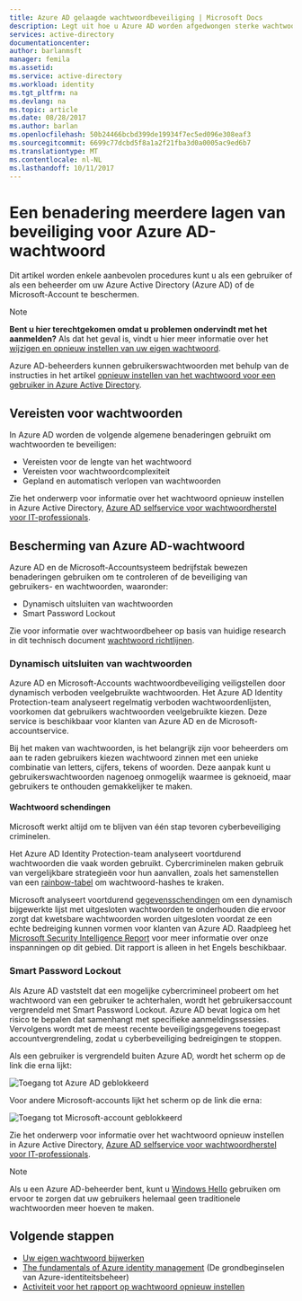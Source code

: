 ```yaml
---
title: Azure AD gelaagde wachtwoordbeveiliging | Microsoft Docs
description: Legt uit hoe u Azure AD worden afgedwongen sterke wachtwoorden en wachtwoorden van gebruikers beschermt tegen cyberbeveiliging criminelen,
services: active-directory
documentationcenter: 
author: barlanmsft
manager: femila
ms.assetid: 
ms.service: active-directory
ms.workload: identity
ms.tgt_pltfrm: na
ms.devlang: na
ms.topic: article
ms.date: 08/28/2017
ms.author: barlan
ms.openlocfilehash: 50b24466bcbd399de19934f7ec5ed096e308eaf3
ms.sourcegitcommit: 6699c77dcbd5f8a1a2f21fba3d0a0005ac9ed6b7
ms.translationtype: MT
ms.contentlocale: nl-NL
ms.lasthandoff: 10/11/2017
---
```

# <a name="a-multi-tiered-approach-to-azure-ad-password-security"></a>Een benadering meerdere lagen van beveiliging voor Azure AD-wachtwoord

Dit artikel worden enkele aanbevolen procedures kunt u als een gebruiker of als een beheerder om uw Azure Active Directory (Azure AD) of de Microsoft-Account te beschermen.

 > [!NOTE]
 > **Bent u hier terechtgekomen omdat u problemen ondervindt met het aanmelden?** Als dat het geval is, vindt u hier meer informatie over het [wijzigen en opnieuw instellen van uw eigen wachtwoord](active-directory-passwords-update-your-own-password.md).
 >
 > Azure AD-beheerders kunnen gebruikerswachtwoorden met behulp van de instructies in het artikel [opnieuw instellen van het wachtwoord voor een gebruiker in Azure Active Directory](active-directory-users-reset-password-azure-portal.md).
 >

## <a name="password-requirements"></a>Vereisten voor wachtwoorden

In Azure AD worden de volgende algemene benaderingen gebruikt om wachtwoorden te beveiligen:

* Vereisten voor de lengte van het wachtwoord
* Vereisten voor wachtwoordcomplexiteit
* Gepland en automatisch verlopen van wachtwoorden

Zie het onderwerp voor informatie over het wachtwoord opnieuw instellen in Azure Active Directory, [Azure AD selfservice voor wachtwoordherstel voor IT-professionals](active-directory-passwords.md).

## <a name="azure-ad-password-protections"></a>Bescherming van Azure AD-wachtwoord

Azure AD en de Microsoft-Accountsysteem bedrijfstak bewezen benaderingen gebruiken om te controleren of de beveiliging van gebruikers- en wachtwoorden, waaronder:

* Dynamisch uitsluiten van wachtwoorden
* Smart Password Lockout

Zie voor informatie over wachtwoordbeheer op basis van huidige research in dit technisch document [wachtwoord richtlijnen](http://aka.ms/passwordguidance).

### <a name="dynamically-banned-passwords"></a>Dynamisch uitsluiten van wachtwoorden

Azure AD en Microsoft-Accounts wachtwoordbeveiliging veiligstellen door dynamisch verboden veelgebruikte wachtwoorden. Het Azure AD Identity Protection-team analyseert regelmatig verboden wachtwoordenlijsten, voorkomen dat gebruikers wachtwoorden veelgebruikte kiezen. Deze service is beschikbaar voor klanten van Azure AD en de Microsoft-accountservice.

Bij het maken van wachtwoorden, is het belangrijk zijn voor beheerders om aan te raden gebruikers kiezen wachtwoord zinnen met een unieke combinatie van letters, cijfers, tekens of woorden. Deze aanpak kunt u gebruikerswachtwoorden nagenoeg onmogelijk waarmee is geknoeid, maar gebruikers te onthouden gemakkelijker te maken.

#### <a name="password-breaches"></a>Wachtwoord schendingen

Microsoft werkt altijd om te blijven van één stap tevoren cyberbeveiliging criminelen.

Het Azure AD Identity Protection-team analyseert voortdurend wachtwoorden die vaak worden gebruikt. Cybercriminelen maken gebruik van vergelijkbare strategieën voor hun aanvallen, zoals het samenstellen van een [rainbow-tabel](https://en.wikipedia.org/wiki/Rainbow_table) om wachtwoord-hashes te kraken.

Microsoft analyseert voortdurend [gegevensschendingen](https://www.privacyrights.org/data-breaches) om een dynamisch bijgewerkte lijst met uitgesloten wachtwoorden te onderhouden die ervoor zorgt dat kwetsbare wachtwoorden worden uitgesloten voordat ze een echte bedreiging kunnen vormen voor klanten van Azure AD. Raadpleeg het [Microsoft Security Intelligence Report](https://www.microsoft.com/security/sir/default.aspx) voor meer informatie over onze inspanningen op dit gebied. Dit rapport is alleen in het Engels beschikbaar.

### <a name="smart-password-lockout"></a>Smart Password Lockout

Als Azure AD vaststelt dat een mogelijke cybercrimineel probeert om het wachtwoord van een gebruiker te achterhalen, wordt het gebruikersaccount vergrendeld met Smart Password Lockout. Azure AD bevat logica om het risico te bepalen dat samenhangt met specifieke aanmeldingssessies. Vervolgens wordt met de meest recente beveiligingsgegevens toegepast accountvergrendeling, zodat u cyberbeveiliging bedreigingen te stoppen.

Als een gebruiker is vergrendeld buiten Azure AD, wordt het scherm op de link die erna lijkt:

  ![Toegang tot Azure AD geblokkeerd](./media/active-directory-secure-passwords/locked-out-azuread.png)

Voor andere Microsoft-accounts lijkt het scherm op de link die erna:

  ![Toegang tot Microsoft-account geblokkeerd](./media/active-directory-secure-passwords/locked-out-ms-accounts.png)

Zie het onderwerp voor informatie over het wachtwoord opnieuw instellen in Azure Active Directory, [Azure AD selfservice voor wachtwoordherstel voor IT-professionals](active-directory-passwords.md).

  >[!NOTE]
  >Als u een Azure AD-beheerder bent, kunt u [Windows Hello](https://www.microsoft.com/windows/windows-hello) gebruiken om ervoor te zorgen dat uw gebruikers helemaal geen traditionele wachtwoorden meer hoeven te maken.
  >

## <a name="next-steps"></a>Volgende stappen

* [Uw eigen wachtwoord bijwerken](active-directory-passwords-update-your-own-password.md)
* [The fundamentals of Azure identity management](fundamentals-identity.md) (De grondbeginselen van Azure-identiteitsbeheer)
* [Activiteit voor het rapport op wachtwoord opnieuw instellen](active-directory-passwords-reporting.md)
